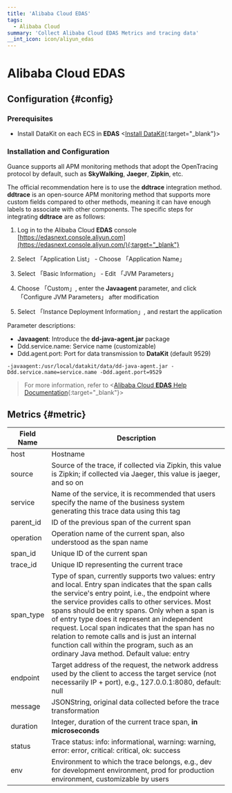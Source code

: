 ```yaml
---
title: 'Alibaba Cloud EDAS'
tags: 
  - Alibaba Cloud
summary: 'Collect Alibaba Cloud EDAS Metrics and tracing data'
__int_icon: icon/aliyun_edas
---
```


<!-- markdownlint-disable MD025 -->
# Alibaba Cloud **EDAS**
<!-- markdownlint-enable -->

## Configuration  {#config}

### Prerequisites

- Install DataKit on each ECS in **EDAS** <[Install DataKit](https://docs.guance.com/datakit/datakit-install/){:target="_blank"}>

### Installation and Configuration

Guance supports all APM monitoring methods that adopt the OpenTracing protocol by default, such as **SkyWalking**, **Jaeger**, **Zipkin**, etc.

The official recommendation here is to use the **ddtrace** integration method. **ddtrace** is an open-source APM monitoring method that supports more custom fields compared to other methods, meaning it can have enough labels to associate with other components. The specific steps for integrating **ddtrace** are as follows:

1. Log in to the Alibaba Cloud **EDAS** console [https://edasnext.console.aliyun.com](https://edasnext.console.aliyun.com/){:target="_blank"}

2. Select 「Application List」 - Choose 「Application Name」

3. Select 「Basic Information」 - Edit 「JVM Parameters」

4. Choose 「Custom」, enter the **Javaagent** parameter, and click 「Configure JVM Parameters」 after modification

5. Select 「Instance Deployment Information」, and restart the application

Parameter descriptions:

- **Javaagent**: Introduce the **dd-java-agent.jar** package
- Ddd.service.name: Service name (customizable)
- Ddd.agent.port: Port for data transmission to **DataKit** (default 9529)

```shell
-javaagent:/usr/local/datakit/data/dd-java-agent.jar -Ddd.service.name=service.name -Ddd.agent.port=9529
```

> For more information, refer to <[Alibaba Cloud **EDAS** Help Documentation](https://help.aliyun.com/product/29500.html){:target="_blank"}>

## Metrics {#metric}

| Field Name | Description |
| ---- | ---- |
| host | Hostname |
| source | Source of the trace, if collected via Zipkin, this value is Zipkin; if collected via Jaeger, this value is jaeger, and so on |
| service | Name of the service, it is recommended that users specify the name of the business system generating this trace data using this tag |
| parent_id | ID of the previous span of the current span |
| operation | Operation name of the current span, also understood as the span name |
| span_id | Unique ID of the current span |
| trace_id | Unique ID representing the current trace |
| span_type | Type of span, currently supports two values: entry and local. Entry span indicates that the span calls the service's entry point, i.e., the endpoint where the service provides calls to other services. Most spans should be entry spans. Only when a span is of entry type does it represent an independent request. Local span indicates that the span has no relation to remote calls and is just an internal function call within the program, such as an ordinary Java method. Default value: entry |
| endpoint | Target address of the request, the network address used by the client to access the target service (not necessarily IP + port), e.g., 127.0.0.1:8080, default: null |
| message | JSONString, original data collected before the trace transformation |
| duration | Integer, duration of the current trace span, **in microseconds** |
| status | Trace status: info: informational, warning: warning, error: error, critical: critical, ok: success |
| env | Environment to which the trace belongs, e.g., dev for development environment, prod for production environment, customizable by users |
